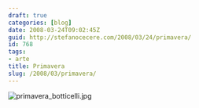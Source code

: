 ```yaml
---
draft: true
categories: [blog]
date: 2008-03-24T09:02:45Z
guid: http://stefanocecere.com/2008/03/24/primavera/
id: 768
tags:
- arte
title: Primavera
slug: /2008/03/primavera/
---
```


![primavera_botticelli.jpg](http://stefanocecere.com/wp-content/uploads/sites/3/2008/03/primavera_botticelli.jpg)